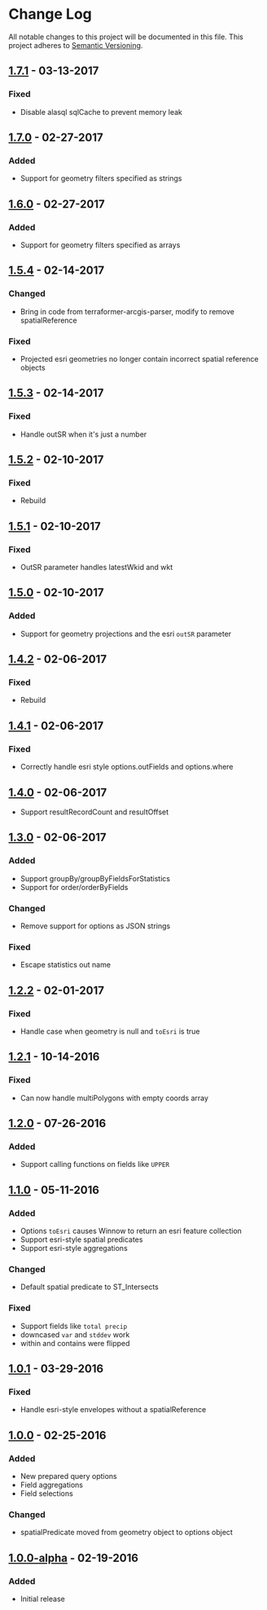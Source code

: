 # Change Log
All notable changes to this project will be documented in this file.
This project adheres to [Semantic Versioning](http://semver.org/).

## [1.7.1] - 03-13-2017
### Fixed
* Disable alasql sqlCache to prevent memory leak

## [1.7.0] - 02-27-2017
### Added
* Support for geometry filters specified as strings

## [1.6.0] - 02-27-2017
### Added
* Support for geometry filters specified as arrays

## [1.5.4] - 02-14-2017
### Changed
* Bring in code from terraformer-arcgis-parser, modify to remove spatialReference

### Fixed
* Projected esri geometries no longer contain incorrect spatial reference objects

## [1.5.3] - 02-14-2017
### Fixed
* Handle outSR when it's just a number

## [1.5.2] - 02-10-2017
### Fixed
* Rebuild

## [1.5.1] - 02-10-2017
### Fixed
* OutSR parameter handles latestWkid and wkt

## [1.5.0] - 02-10-2017
### Added
* Support for geometry projections and the esri `outSR` parameter

## [1.4.2] - 02-06-2017
### Fixed
* Rebuild

## [1.4.1] - 02-06-2017
### Fixed
* Correctly handle esri style options.outFields and options.where

## [1.4.0] - 02-06-2017
* Support resultRecordCount and resultOffset

## [1.3.0] - 02-06-2017
### Added
* Support groupBy/groupByFieldsForStatistics
* Support for order/orderByFields

### Changed
* Remove support for options as JSON strings

### Fixed
* Escape statistics out name

## [1.2.2] - 02-01-2017
### Fixed
* Handle case when geometry is null and `toEsri` is true

## [1.2.1] - 10-14-2016
### Fixed
* Can now handle multiPolygons with empty coords array

## [1.2.0] - 07-26-2016
### Added
* Support calling functions on fields like `UPPER`

## [1.1.0] - 05-11-2016
### Added
* Options `toEsri` causes Winnow to return an esri feature collection
* Support esri-style spatial predicates
* Support esri-style aggregations

### Changed
* Default spatial predicate to ST_Intersects

### Fixed
* Support fields like `total precip`
* downcased `var` and `stddev` work
* within and contains were flipped

## [1.0.1] - 03-29-2016
### Fixed
* Handle esri-style envelopes without a spatialReference

## [1.0.0] - 02-25-2016
### Added
* New prepared query options
* Field aggregations
* Field selections

### Changed
* spatialPredicate moved from geometry object to options object

## [1.0.0-alpha] - 02-19-2016
### Added
* Initial release

[1.7.1]: https://github.com/dmfenton/winnow/compare/v1.7.1...v1.7.0
[1.7.0]: https://github.com/dmfenton/winnow/compare/v1.6.0...v1.7.0
[1.6.0]: https://github.com/dmfenton/winnow/compare/v1.6.0...v1.5.4
[1.5.4]: https://github.com/dmfenton/winnow/compare/v1.5.3...v1.5.4
[1.5.3]: https://github.com/dmfenton/winnow/compare/v1.5.2...v1.5.3
[1.5.2]: https://github.com/dmfenton/winnow/compare/v1.5.1...v1.5.2
[1.5.1]: https://github.com/dmfenton/winnow/compare/v1.5.0...v1.5.1
[1.5.0]: https://github.com/dmfenton/winnow/compare/v1.4.2...v1.5.0
[1.4.2]: https://github.com/dmfenton/winnow/compare/v1.4.1...v1.4.2
[1.4.1]: https://github.com/dmfenton/winnow/compare/v1.4.0...v1.4.1
[1.4.0]: https://github.com/dmfenton/winnow/compare/v1.3.0...v1.4.0
[1.3.0]: https://github.com/dmfenton/winnow/compare/v1.2.2...v1.3.0
[1.2.2]: https://github.com/dmfenton/winnow/compare/v1.2.1...v1.2.2
[1.2.1]: https://github.com/dmfenton/winnow/compare/v1.2.0...v1.2.1
[1.2.0]: https://github.com/dmfenton/winnow/compare/v1.1.0...v1.2.0
[1.1.0]: https://github.com/dmfenton/winnow/compare/v1.0.1...v1.1.0
[1.0.1]: https://github.com/dmfenton/winnow/compare/v1.0.0...v1.0.1
[1.0.0]: https://github.com/dmfenton/winnow/compare/v1.0.0-alpha...v1.0.0
[1.0.0-alpha]: https://github.com/dmfenton/winnow/releases/tag/v1.0.0-alpha
